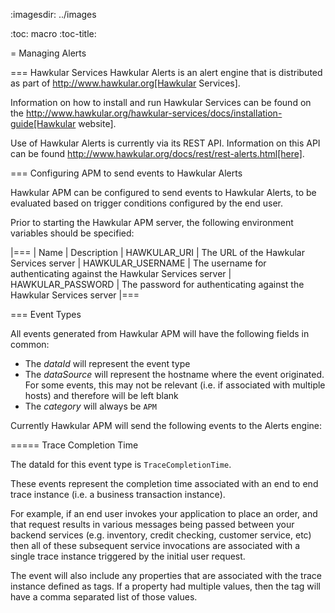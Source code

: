 :imagesdir: ../images

:toc: macro
:toc-title:

= Managing Alerts

=== Hawkular Services
Hawkular Alerts is an alert engine that is distributed as part of http://www.hawkular.org[Hawkular Services].

Information on how to install and run Hawkular Services can be found on the http://www.hawkular.org/hawkular-services/docs/installation-guide[Hawkular website].

Use of Hawkular Alerts is currently via its REST API. Information on this API can be found http://www.hawkular.org/docs/rest/rest-alerts.html[here].

=== Configuring APM to send events to Hawkular Alerts

Hawkular APM can be configured to send events to Hawkular Alerts, to be evaluated based on trigger conditions configured by the end user.

Prior to starting the Hawkular APM server, the following environment variables should be specified:

|===
| Name | Description
| HAWKULAR_URI | The URL of the Hawkular Services server
| HAWKULAR_USERNAME | The username for authenticating against the Hawkular Services server
| HAWKULAR_PASSWORD | The password for authenticating against the Hawkular Services server
|===

=== Event Types

All events generated from Hawkular APM will have the following fields in common:

* The _dataId_ will represent the event type
* The _dataSource_ will represent the hostname where the event originated. For some events, this may not be relevant (i.e. if associated with multiple hosts) and therefore will be left blank
* The _category_ will always be `APM`

Currently Hawkular APM will send the following events to the Alerts engine:

===== Trace Completion Time

The dataId for this event type is `TraceCompletionTime`.

These events represent the completion time associated with an end to end trace instance (i.e. a business transaction instance).

For example, if an end user invokes your application to place an order, and that request results in various messages being passed between your backend services (e.g. inventory, credit checking, customer service, etc) then all of these subsequent service invocations are associated with a single trace instance triggered by the initial user request.

The event will also include any properties that are associated with the trace instance defined as tags. If a property had multiple values, then the tag will have a comma separated list of those values.




